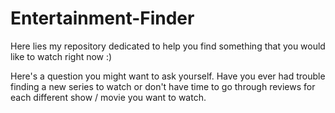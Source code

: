 # Entertainment-Finder
Here lies my repository dedicated to help you find something that you would like to watch right now :)  

Here's a question you might want to ask yourself. Have you ever had trouble finding a new series to watch or don't have time to go through reviews for each different show / movie you want to watch.

